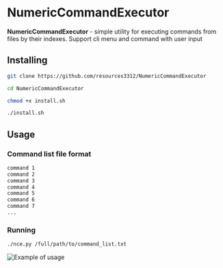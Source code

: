 # NumericCommandExecutor

**NumericCommandExecutor** - simple utility for executing commands from files by their indexes. Support cli menu and command with user input

## Installing

```bash
git clone https://github.com/resources3312/NumericCommandExecutor

cd NumericCommandExecutor

chmod +x install.sh

./install.sh
```

## Usage

### Command list file format
```txt
command 1
command 2
command 3
command 4
command 5
command 6
command 7
...
```
### Running
```bash
./nce.py /full/path/to/command_list.txt
```
![Example of usage](./images/usage_1.png) 
